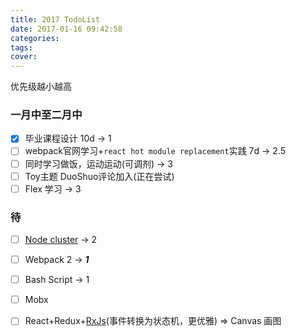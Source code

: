 ```yaml
---
title: 2017 TodoList
date: 2017-01-16 09:42:58
categories:
tags:
cover:
---
```


优先级越小越高

### 一月中至二月中

- [x] 毕业课程设计 10d -> 1
- [ ] webpack官网学习+`react hot module replacement`实践 7d -> 2.5
- [ ] 同时学习做饭，运动运动(可调剂) -> 3
- [ ] Toy主题 DuoShuo评论加入(正在尝试)
- [ ] Flex 学习 -> 3

### 待

- [ ] [Node cluster](https://segmentfault.com/a/1190000004621734)  -> 2
- [ ] Webpack 2  -> ***1***
- [ ] Bash Script  -> 1
- [ ] Mobx
- [ ] React+Redux+[RxJs](https://fe.ele.me/let-us-learn-rxjs/)(事件转换为状态机，更优雅) => Canvas 画图




  
